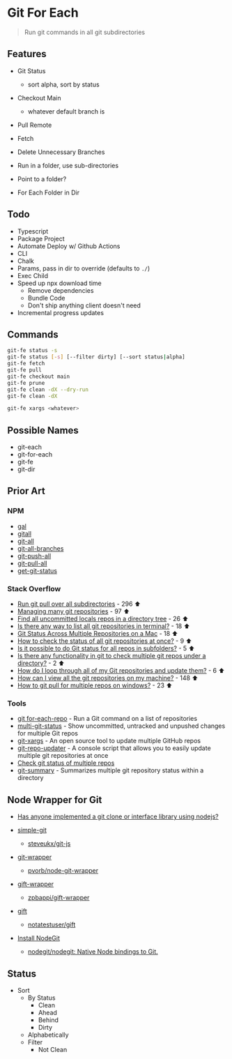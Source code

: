 # Git For Each

> Run git commands in all git subdirectories



## Features

* Git Status
  * sort alpha, sort by status
* Checkout Main
  * whatever default branch is
* Pull Remote
* Fetch
* Delete Unnecessary Branches

* Run in a folder, use sub-directories
* Point to a folder?
* For Each Folder in Dir

## Todo

* Typescript
* Package Project
* Automate Deploy w/ Github Actions
* CLI
* Chalk
* Params, pass in dir to override (defaults to `./`)
* Exec Child
* Speed up npx download time
  * Remove dependencies
  * Bundle Code
  * Don't ship anything client doesn't need
* Incremental progress updates



## Commands

```bash
git-fe status -s
git-fe status [-s] [--filter dirty] [--sort status|alpha]
git-fe fetch
git-fe pull
git-fe checkout main
git-fe prune
git-fe clean -dX --dry-run
git-fe clean -dX

git-fe xargs <whatever>
```

## Possible Names

* git-each
* git-for-each
* git-fe
* git-dir

## Prior Art

### NPM

* [gal](https://www.npmjs.com/package/gal)
* [gitall](https://www.npmjs.com/package/gitall)
* [git-all](https://www.npmjs.com/package/git-all)
* [git-all-branches](https://www.npmjs.com/package/git-all-branches)
* [git-push-all](https://www.npmjs.com/package/git-push-all)
* [git-pull-all](https://www.npmjs.com/package/git-pull-all)
* [get-git-status](https://www.npmjs.com/package/get-git-status)

### Stack Overflow

* [Run git pull over all subdirectories](https://stackoverflow.com/q/3497123/1366033) - 296 ⬆️
* [Managing many git repositories](https://stackoverflow.com/q/816619/1366033) - 97 ⬆️
* [Find all uncommitted locals repos in a directory tree](https://stackoverflow.com/q/961101/1366033) - 26 ⬆️
* [Is there any way to list all git repositories in terminal?](https://stackoverflow.com/q/5101485/1366033) - 18 ⬆️
* [Git Status Across Multiple Repositories on a Mac](https://stackoverflow.com/q/2765253/1366033) - 18 ⬆️
* [How to check the status of all git repositories at once?](https://stackoverflow.com/q/24352701/1366033) - 9 ⬆️
* [Is it possible to do Git status for all repos in subfolders?](https://stackoverflow.com/q/24390040/1366033) - 5 ⬆️
* [Is there any functionality in git to check multiple git repos under a directory?](https://stackoverflow.com/q/7604960/1366033) - 2 ⬆️
* [How do I loop through all of my Git repositories and update them?](https://stackoverflow.com/q/31994427/1366033) - 6 ⬆️
* [How can I view all the git repositories on my machine?](https://stackoverflow.com/q/2020812/1366033) - 148 ⬆️
* [How to git pull for multiple repos on windows?](https://stackoverflow.com/q/24223630/1366033) - 23 ⬆️

### Tools

* [git for-each-repo](https://git-scm.com/docs/git-for-each-repo) - Run a Git command on a list of repositories
* [multi-git-status](https://github.com/fboender/multi-git-status) - Show uncommitted, untracked and unpushed changes for multiple Git repos
* [git-xargs](https://blog.gruntwork.io/introducing-git-xargs-an-open-source-tool-to-update-multiple-github-repos-753f9f3675ec) - An open source tool to update multiple GitHub repos
* [git-repo-updater](https://github.com/earwig/git-repo-updater) - A console script that allows you to easily update multiple git repositories at once
* [Check git status of multiple repos](https://gist.github.com/mzabriskie/6631607)
* [git-summary](https://github.com/MirkoLedda/git-summary) - Summarizes multiple git repository status within a directory

## Node Wrapper for Git

* [Has anyone implemented a git clone or interface library using nodejs?](https://stackoverflow.com/q/5955891/1366033)

* [simple-git](https://www.npmjs.com/package/simple-git)
  * [steveukx/git-js](https://github.com/steveukx/git-js)
* [git-wrapper](https://www.npmjs.com/package/git-wrapper)
  * [pvorb/node-git-wrapper](https://github.com/pvorb/node-git-wrapper)
* [gift-wrapper](https://www.npmjs.com/package/gift-wrapper)
  * [zpbappi/gift-wrapper](https://github.com/zpbappi/gift-wrapper)
* [gift](https://www.npmjs.com/package/gift)
  * [notatestuser/gift](https://github.com/notatestuser/gift)
* [Install NodeGit](https://www.nodegit.org/)
  * [nodegit/nodegit: Native Node bindings to Git.](https://github.com/nodegit/nodegit)


## Status

* Sort
  * By Status
    * Clean
    * Ahead
    * Behind
    * Dirty
  * Alphabetically
  * Filter
    * Not Clean


